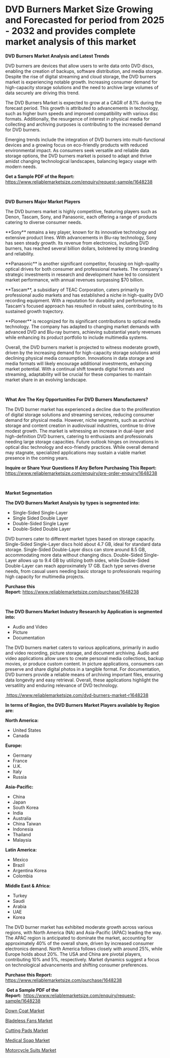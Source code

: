 <p><h1>DVD Burners Market Size Growing and Forecasted for period from 2025 - 2032 and provides complete market analysis of this market</h1></p><p><strong>DVD Burners Market Analysis and Latest Trends</strong></p>
<p><p>DVD burners are devices that allow users to write data onto DVD discs, enabling the creation of backups, software distribution, and media storage. Despite the rise of digital streaming and cloud storage, the DVD burners market is experiencing notable growth. Increasing consumer demand for high-capacity storage solutions and the need to archive large volumes of data securely are driving this trend.</p><p>The DVD Burners Market is expected to grow at a CAGR of 8.1% during the forecast period. This growth is attributed to advancements in technology, such as higher burn speeds and improved compatibility with various disc formats. Additionally, the resurgence of interest in physical media for collecting and archiving purposes is contributing to the increased demand for DVD burners.</p><p>Emerging trends include the integration of DVD burners into multi-functional devices and a growing focus on eco-friendly products with reduced environmental impact. As consumers seek versatile and reliable data storage options, the DVD burners market is poised to adapt and thrive amidst changing technological landscapes, balancing legacy usage with modern needs.</p></p>
<p><strong>Get a Sample PDF of the Report:&nbsp;</strong> <a href="https://www.reliablemarketsize.com/enquiry/request-sample/1648238?utm_campaign=2176&utm_medium=2&utm_source=Github&utm_content=ia&utm_term=04042025&utm_id=dvd-burners">https://www.reliablemarketsize.com/enquiry/request-sample/1648238</a></p>
<p>&nbsp;</p>
<p><strong>DVD Burners Major Market Players</strong></p>
<p><p>The DVD burners market is highly competitive, featuring players such as Denon, Tascam, Sony, and Panasonic, each offering a range of products catering to diverse consumer needs. </p><p>**Sony** remains a key player, known for its innovative technology and extensive product lines. With advancements in Blu-ray technology, Sony has seen steady growth. Its revenue from electronics, including DVD burners, has reached several billion dollars, bolstered by strong branding and reliability.</p><p>**Panasonic** is another significant competitor, focusing on high-quality optical drives for both consumer and professional markets. The company's strategic investments in research and development have led to consistent market performance, with annual revenues surpassing $70 billion.</p><p>**Tascam**, a subsidiary of TEAC Corporation, caters primarily to professional audio markets and has established a niche in high-quality DVD recording equipment. With a reputation for durability and performance, Tascam's focused approach has resulted in robust sales, contributing to its sustained growth trajectory.</p><p>**Pioneer** is recognized for its significant contributions to optical media technology. The company has adapted to changing market demands with advanced DVD and Blu-ray burners, achieving substantial yearly revenues while enhancing its product portfolio to include multimedia systems.</p><p>Overall, the DVD burners market is projected to witness moderate growth, driven by the increasing demand for high-capacity storage solutions amid declining physical media consumption. Innovations in data storage and media formats will likely encourage additional investments, enhancing market potential. With a continual shift towards digital formats and streaming, adaptability will be crucial for these companies to maintain market share in an evolving landscape.</p></p>
<p>&nbsp;</p>
<p><strong>What Are The Key Opportunities For DVD Burners Manufacturers?</strong></p>
<p><p>The DVD burner market has experienced a decline due to the proliferation of digital storage solutions and streaming services, reducing consumer demand for physical media. However, niche segments, such as archival storage and content creation in audiovisual industries, continue to drive modest growth. The market is witnessing an increase in dual-layer and high-definition DVD burners, catering to enthusiasts and professionals needing large storage capacities. Future outlook hinges on innovations in optical disc technology and eco-friendly practices. While overall demand may stagnate, specialized applications may sustain a viable market presence in the coming years.</p></p>
<p><strong>Inquire or Share Your Questions If Any Before Purchasing This Report:</strong> <a href="https://www.reliablemarketsize.com/enquiry/pre-order-enquiry/1648238?utm_campaign=2176&utm_medium=2&utm_source=Github&utm_content=ia&utm_term=04042025&utm_id=dvd-burners">https://www.reliablemarketsize.com/enquiry/pre-order-enquiry/1648238</a></p>
<p>&nbsp;</p>
<p><strong>Market Segmentation</strong></p>
<p><strong>The DVD Burners Market Analysis by types is segmented into:</strong></p>
<p><ul><li>Single-Sided Single-Layer</li><li>Single Sided Double Layer</li><li>Double-Sided Single Layer</li><li>Double-Sided Double Layer</li></ul></p>
<p><p>DVD burners cater to different market types based on storage capacity. Single-Sided Single-Layer discs hold about 4.7 GB, ideal for standard data storage. Single-Sided Double-Layer discs can store around 8.5 GB, accommodating more data without changing discs. Double-Sided Single-Layer allows up to 9.4 GB by utilizing both sides, while Double-Sided Double-Layer can reach approximately 17 GB. Each type serves diverse needs, from casual users needing basic storage to professionals requiring high capacity for multimedia projects.</p></p>
<p><strong>Purchase this Report:&nbsp;</strong><a href="https://www.reliablemarketsize.com/purchase/1648238?utm_campaign=2176&utm_medium=2&utm_source=Github&utm_content=ia&utm_term=04042025&utm_id=dvd-burners">https://www.reliablemarketsize.com/purchase/1648238</a></p>
<p>&nbsp;</p>
<p><strong>The DVD Burners Market Industry Research by Application is segmented into:</strong></p>
<p><ul><li>Audio and Video</li><li>Picture</li><li>Documentation</li></ul></p>
<p><p>The DVD burners market caters to various applications, primarily in audio and video recording, picture storage, and document archiving. Audio and video applications allow users to create personal media collections, backup movies, or produce custom content. In picture applications, consumers can preserve and share digital photos in a tangible format. For documentation, DVD burners provide a reliable means of archiving important files, ensuring data longevity and easy retrieval. Overall, these applications highlight the versatility and enduring relevance of DVD technology.</p></p>
<p><a href="https://www.reliablemarketsize.com/dvd-burners-market-r1648238?utm_campaign=2176&utm_medium=2&utm_source=Github&utm_content=ia&utm_term=04042025&utm_id=dvd-burners">&nbsp;https://www.reliablemarketsize.com/dvd-burners-market-r1648238</a></p>
<p><strong>In terms of Region, the DVD Burners Market Players available by Region are:</strong></p>
<p>
    <p> <strong> North America: </strong>
        <ul>
            <li>United States</li>
            <li>Canada</li>
        </ul>
        </p> 
    <p> <strong> Europe: </strong>
        <ul>
            <li>Germany</li>
            <li>France</li>
            <li>U.K.</li>
            <li>Italy</li>
            <li>Russia</li>
        </ul>
        </p> 
    <p> <strong> Asia-Pacific: </strong>
        <ul>
            <li>China</li>
            <li>Japan</li>
            <li>South Korea</li>
            <li>India</li>
            <li>Australia</li>
            <li>China Taiwan</li>
            <li>Indonesia</li>
            <li>Thailand</li>
            <li>Malaysia</li>
        </ul>
        </p> 
    <p> <strong> Latin America: </strong>
        <ul>
            <li>Mexico</li>
            <li>Brazil</li>
            <li>Argentina Korea</li>
            <li>Colombia</li>
        </ul>
        </p> 
    <p> <strong> Middle East & Africa: </strong>
        <ul>
            <li>Turkey</li>
            <li>Saudi</li>
            <li>Arabia</li>
            <li>UAE</li>
            <li>Korea</li>
        </ul>
    </p>
    </p>
<p><p>The DVD burner market has exhibited moderate growth across various regions, with North America (NA) and Asia-Pacific (APAC) leading the way. The APAC region is anticipated to dominate the market, accounting for approximately 40% of the overall share, driven by increased consumer electronics demand. North America follows closely with around 25%, while Europe holds about 20%. The USA and China are pivotal players, contributing 10% and 5%, respectively. Market dynamics suggest a focus on technological advancements and shifting consumer preferences.</p></p>
<p><strong>Purchase this Report: </strong><a href="https://www.reliablemarketsize.com/purchase/1648238?utm_campaign=2176&utm_medium=2&utm_source=Github&utm_content=ia&utm_term=04042025&utm_id=dvd-burners">https://www.reliablemarketsize.com/purchase/1648238</a></p>
<p>&nbsp;<strong>Get a Sample PDF of the Report:&nbsp;&nbsp;</strong><a href="https://www.reliablemarketsize.com/enquiry/request-sample/1648238?utm_campaign=2176&utm_medium=2&utm_source=Github&utm_content=ia&utm_term=04042025&utm_id=dvd-burners">https://www.reliablemarketsize.com/enquiry/request-sample/1648238</a></p>
<p><strong></strong></p>
<p><p><a href="https://github.com/casalalimo40/Market-Research-Report-List-1/blob/main/down-coat-market.md?utm_campaign=2176&utm_medium=2&utm_source=Github&utm_content=ia&utm_term=04042025&utm_id=dvd-burners">Down Coat Market</a></p><p><a href="https://github.com/careymartta6/Market-Research-Report-List-1/blob/main/bladeless-fans-market.md?utm_campaign=2176&utm_medium=2&utm_source=Github&utm_content=ia&utm_term=04042025&utm_id=dvd-burners">Bladeless Fans Market</a></p><p><a href="https://github.com/stuwinawisa/Market-Research-Report-List-1/blob/main/cutting-pads-market.md?utm_campaign=2176&utm_medium=2&utm_source=Github&utm_content=ia&utm_term=04042025&utm_id=dvd-burners">Cutting Pads Market</a></p><p><a href="https://github.com/asoauoldag3n/Market-Research-Report-List-1/blob/main/medical-soap-market.md?utm_campaign=2176&utm_medium=2&utm_source=Github&utm_content=ia&utm_term=04042025&utm_id=dvd-burners">Medical Soap Market</a></p><p><a href="https://github.com/phillpfantis/Market-Research-Report-List-1/blob/main/motorcycle-suits-market.md?utm_campaign=2176&utm_medium=2&utm_source=Github&utm_content=ia&utm_term=04042025&utm_id=dvd-burners">Motorcycle Suits Market</a></p></p>